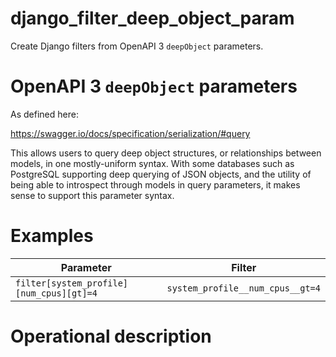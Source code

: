 # django_filter_deep_object_param
Create Django filters from OpenAPI 3 `deepObject` parameters.

# OpenAPI 3 `deepObject` parameters

As defined here:

https://swagger.io/docs/specification/serialization/#query

This allows users to query deep object structures, or relationships between
models, in one mostly-uniform syntax.  With some databases such as PostgreSQL
supporting deep querying of JSON objects, and the utility of being able to
introspect through models in query parameters, it makes sense to support this
parameter syntax.

# Examples

| Parameter | Filter |
|-----------|--------|
| `filter[system_profile][num_cpus][gt]=4` | `system_profile__num_cpus__gt=4` |

# Operational description
